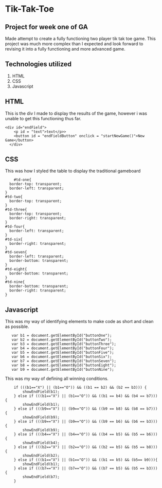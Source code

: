 # Tik-Tak-Toe
 ## Project for week one of GA
<p> Made attempt to create a fully functioning two player tik tak toe game. This project was much more complex than I expected and look forward to revising it into a fully functioning and more advanced game.<p>

 ## Technologies utilized
 1. HTML
 2. CSS
 3. Javascript

 ## HTML

This is the div I made to display the results of the game, however i was unable to get this functioning thus far.
```
<div id="endField">
    <p id = "text">text</p>>
    <button id = "endFieldButton" onclick = "startNewGame()">New Game</button>
  </div>
```
 
 ## CSS

This was how I styled the table to display the traditional gameboard
```
    #td-one{
  border-top: transparent;
  border-left: transparent;
}
#td-two{
  border-top: transparent;
}
#td-three{
  border-top: transparent;
  border-right: transparent;
}
#td-four{
  border-left: transparent;
}
#td-six{
  border-right: transparent;
}
#td-seven{
  border-left: transparent;
  border-bottom: transparent;
}
#td-eight{
  border-bottom: transparent;
}
#td-nine{
  border-bottom: transparent;
  border-right: transparent;
}
```

 ## Javascript

 This was my way of identifying elements to make code as short and clean as possible.
 ```
    var b1 = document.getElementById("buttonOne");
    var b2 = document.getElementById("buttonTwo");
    var b3 = document.getElementById("buttonThree");
    var b4 = document.getElementById("buttonFour");
    var b5 = document.getElementById("buttonFive");
    var b6 = document.getElementById("buttonSix");
    var b7 = document.getElementById("buttonSeven");
    var b8 = document.getElementById("buttonEight");
    var b9 = document.getElementById("buttonNine");
```
This was my way of defining all winning conditions.
``` 
    if (((b1=="X") || (b1=="O")) && ((b1 == b2) && (b2 == b3))) {
        showEndField(b1);
    } else if (((b1=="X") || (b1=="O")) && ((b1 == b4) && (b4 == b7))){
        showEndField(b1);
    } else if (((b9=="X") || (b9=="O")) && ((b9 == b8) && (b8 == b7))){
        showEndField(b9);
    } else if (((b9=="X") || (b9=="O")) && ((b9 == b6) && (b6 == b3))){
        showEndField(b9);
    } else if (((b4=="X") || (b4=="O")) && ((b4 == b5) && (b5 == b6))){
        showEndField(b4);
    } else if (((b2=="X") || (b2=="O")) && ((b2 == b5) && (b5 == b8))){
        showEndField(b2);
    } else if (((b1=="X") || (b1=="O")) && ((b1 == b5) && (b5== b9))){
        showEndField(b1);
    } else if (((b7=="X") || (b7=="O")) && ((b7 == b5) && (b5 == b3))){
        showEndField(b7);
    }
```

